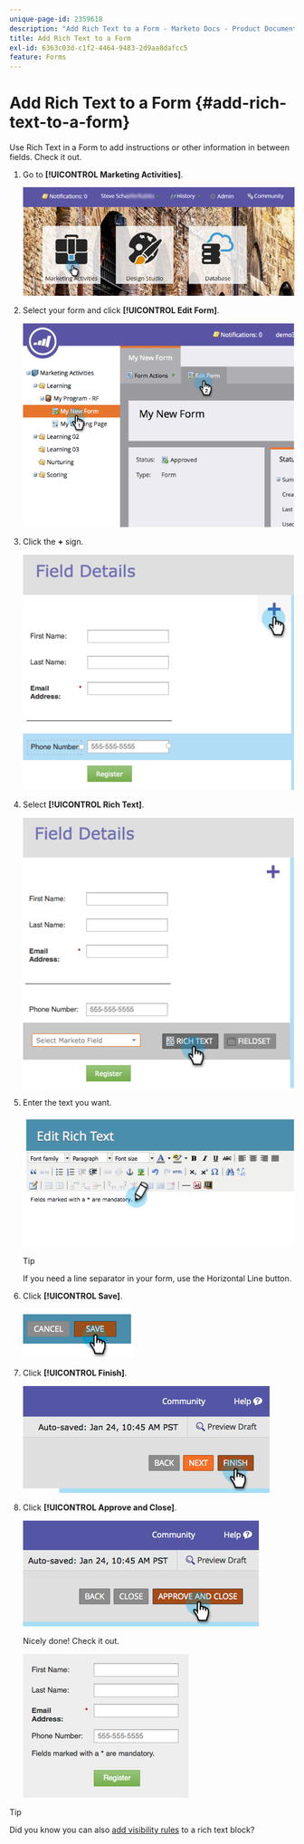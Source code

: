 ```yaml
---
unique-page-id: 2359618
description: "Add Rich Text to a Form - Marketo Docs - Product Documentation"
title: Add Rich Text to a Form
exl-id: 6363c03d-c1f2-4464-9483-2d9aa8dafcc5
feature: Forms
---
```

# Add Rich Text to a Form {#add-rich-text-to-a-form}

Use Rich Text in a Form to add instructions or other information in between fields. Check it out.

1. Go to **[!UICONTROL Marketing Activities]**.

   ![](assets/login-marketing-activities-2.png)

1. Select your form and click **[!UICONTROL Edit Form]**.

   ![](assets/image2014-9-15-16-3a46-3a7.png)

1. Click the **+** sign.

   ![](assets/image2014-9-15-16-3a46-3a43.png)

1. Select **[!UICONTROL Rich Text]**.

   ![](assets/image2014-9-15-16-3a47-3a9.png)

1. Enter the text you want.

   ![](assets/image2014-9-15-16-3a47-3a20.png)

   >[!TIP]
   >
   >If you need a line separator in your form, use the Horizontal Line button.

1. Click **[!UICONTROL Save]**.

   ![](assets/image2014-9-15-16-3a48-3a18.png)

1. Click **[!UICONTROL Finish]**.

   ![](assets/image2014-9-15-16-3a48-3a36.png)

1. Click **[!UICONTROL Approve and Close]**.

   ![](assets/image2014-9-15-16-3a48-3a51.png)

   Nicely done! Check it out.

   ![](assets/image2014-9-15-16-3a48-3a58.png)

>[!TIP]
>
>Did you know you can also [add visibility rules](/help/marketo/product-docs/demand-generation/forms/form-fields/dynamically-toggle-visibility-of-a-form-field.md) to a rich text block?

